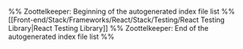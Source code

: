 %% Zoottelkeeper: Beginning of the autogenerated index file list  %%
 [[Front-end/Stack/Frameworks/React/Stack/Testing/React Testing Library|React Testing Library]]
%% Zoottelkeeper: End of the autogenerated index file list  %%
